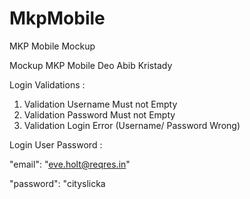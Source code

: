 # MkpMobile
MKP Mobile Mockup


Mockup MKP Mobile
Deo Abib Kristady

Login Validations :
1. Validation Username Must not Empty
2. Validation Password Must not Empty
3. Validation Login Error (Username/ Password Wrong)


Login User Password :

"email": "eve.holt@reqres.in"

"password": "cityslicka
